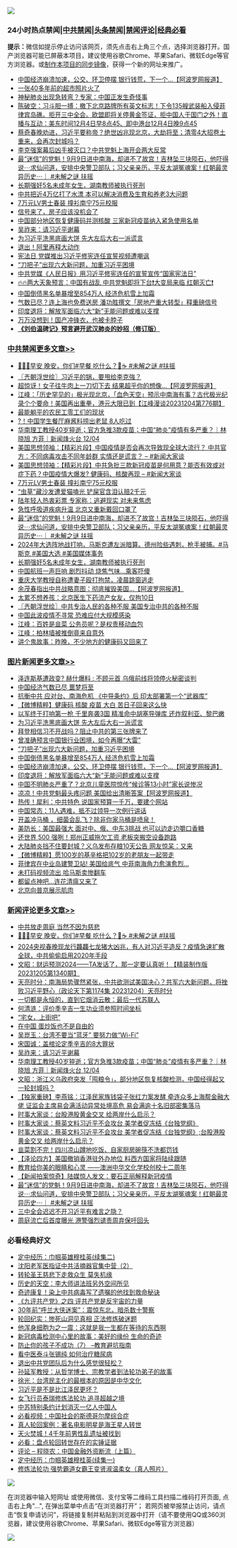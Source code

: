![](https://raw.githubusercontent.com/jsvpn/jsproxy/dev/64photo/fqnews-qr.jpg)

<div id="tt">
<h3>24小时热点禁闻|<a href="#%E4%B8%AD%E5%85%B1%E7%A6%81%E9%97%BB%E6%9B%B4%E5%A4%9A%E6%96%87%E7%AB%A0">中共禁闻</a>|<a href="#%E5%9B%BE%E7%89%87%E6%96%B0%E9%97%BB%E6%9B%B4%E5%A4%9A%E6%96%87%E7%AB%A0">头条禁闻</a>|<a href="#%E6%96%B0%E9%97%BB%E8%AF%84%E8%AE%BA%E6%9B%B4%E5%A4%9A%E6%96%87%E7%AB%A0">禁闻评论|<a href="#%E5%BF%85%E7%9C%8B%E7%BB%8F%E5%85%B8%E5%A5%BD%E6%96%87">经典必看</a></h3>
<div><b>提示：</b>微信如提示停止访问该网页，须先点击右上角三个点，选择浏览器打开。国产浏览器可能已屏蔽本项目，建议使用谷歌Chrome、苹果Safari、微软Edge等官方浏览器。或<a href="%E5%88%B6%E4%BD%9Cgit%E7%A6%81%E9%97%BB%E9%95%9C%E5%83%8F.md">制作本项目的同步镜像</a>，获得一个新的网址来推广。</div>
<ul>

<li><a href="/topimagenews/20231204/1969476.md">中国经济崩溃加速，公交、环卫停摆 银行钱荒，下一个...【阿波罗网报道】</a></li>
<li><a href="/cnnews/20231204/1969456.md">一张40多年前的超市照片火了</a></li>
<li><a href="/baitai/20231204/1969520.md">神秘肺炎出现急转弯？专家：中国正发生奇怪事</a></li>
<li><a href="/sohnews/20231204/1969482.md">陈破空：习斗胆一搏：撤下北京路牌所有英文标志！下令135艘武装船入侵菲律宾岛礁。拒开三中全会。欧盟即将关停黄金签证，拒中国人于国门之外！直播与互动：美东时间12月4日早8点45、即中港台12月4日晚9点45</a></li>
<li><a href="/sohnews/20231205/1969688.md">蔡奇春晚劝进，习近平要称帝？绝世凶兆现北京，大劫将至；清零4大招卷土重来，会再次封城吗？</a></li>
<li><a href="/baitai/20231205/1969669.md">李克强案幕后凶手被灭口？中共党魁上海开会两大反常</a></li>
<li><a href="/comments/20231204/1969493.md">最“迷信”的党魁！9月9日进中南海，却进不了故宫！吉林坠三块陨石，他吓得说⋯求仙问道，安排中央警卫部队；习父亲亲历，平反太湖冤魂案！红朝最灵异历史⋯｜ #未解之谜 扶摇</a></li>
<li><a href="/cbnews/20231204/1969443.md">长期强奸5名未成年女生，湖南教师被执行死刑</a></li>
<li><a href="/finance/20231204/1969477.md">中共把近4万亿打了水漂 本可以解决消费及生育和养老3大问题</a></li>
<li><a href="/cbnews/20231205/1969571.md">7万元LV男士春装 撞衫南宁75元校服</a></li>
<li><a href="/cnnews/20231205/1969696.md">信号来了，房子应该没机会了</a></li>
<li><a href="/ssgc/20231204/1969448.md">中国部分地区恢复健康码并测核酸 三家新冠疫苗纳入紧急使用名单</a></li>
<li><a href="/comments/20231205/1969710.md">吴祚来：请习近平谢幕</a></li>
<li><a href="/topimagenews/20231205/1969692.md">为习近平洗黑底画大饼 先大左后大右一派谎言</a></li>
<li><a href="/finance/20231204/1969444.md">退出！阿里再释大动作</a></li>
<li><a href="/headline/20231205/1969639.md">宪法日 党媒推出习近平修宪连任宣誓视频遭嘲讽</a></li>
<li><a href="/topimagenews/20231205/1969689.md">“刀把子”出现六大新问题，加重习近平困境</a></li>
<li><a href="/headline/20231205/1969602.md">中共党媒《人民日报》用习近平修宪连任的宣誓宣传“国家宪法日”</a></li>
<li><a href="/sohnews/20231205/1969705.md">🔥🔥两大天象预言：中国有战乱 中共党魁即将下台❗大变局来临 红朝灭亡❗</a></li>
<li><a href="/topimagenews/20231205/1969591.md">中国倒债黑名单暴增至854万人 经济危机雪上加霜</a></li>
<li><a href="/baitai/20231205/1969633.md">气数已尽？连上海也免费送房 潘功胜撰文「房地产重大转型」释重磅信号</a></li>
<li><a href="/topimagenews/20231204/1969475.md">印度退将：解放军面临六大“新”无能问题或难以支撑</a></li>
<li><a href="/cnnews/20231205/1969679.md">万万没想到！国产冲锋衣，也被卡脖子</a></li>
<li><b><a href="/comments/20200207/1272816.md" target="_blank">《刘伯温碑记》预言避开武汉肺炎的妙招（修订版）</a></b></li>
</ul>
</div>

<div class="catlist">
<h3><a href="/cbnews/" target="_blank">中共禁闻</a><span><a href="/cbnews/" target="_blank" rel="nofollow">更多文章>></a></span></h3>
<ul>
<li><a href="/comments/20231205/1969855.md" target="_blank">👋🏻🥰早安 晚安，你们#早餐 吃什么？🍔☕️ #未解之谜 #扶摇</a></li>
<li><a href="/cbnews/20231205/1969829.md" target="_blank">〖兲朝浮世绘〗习近平的锅，要甩给李克強？</a></li>
<li><a href="/cbnews/20231205/1969806.md" target="_blank">超惊讶！女子往牛肉上一刀切下去 结果超乎你的想像&#8230;【阿波罗网报道】</a></li>
<li><a href="/cbnews/20231205/1969802.md" target="_blank">江峰：「历史罕见的」极光现北京，「血色天空」预示中南海有事？古代极光纪录个个要命！美国再出重拳，港元大限已到【江峰漫谈20231204第776期】</a></li>
<li><a href="/cbnews/20231205/1969734.md" target="_blank">最能躺平的农民工零工们的现状</a></li>
<li><a href="/cbnews/20231205/1969707.md" target="_blank">?！中国学生餐厅麻酱料捞出老鼠 8人吃过</a></li>
<li><a href="/comments/20231205/1969683.md" target="_blank">华南理工教授40岁猝逝；官方急推3款疫苗；中国“肺炎”疫情有多严重？｜林晓旭 方菲｜新闻烽火台 12/04</a></li>
<li><a href="/cbnews/20231205/1969664.md" target="_blank">美国思想领袖：【精彩片段】中国疫情是否会再次导致现全球大流行？ 中共官方：不同病毒攻击不同年龄群 实情还是谎言？ &#8211; #新闻大家谈</a></li>
<li><a href="/cbnews/20231205/1969648.md" target="_blank">美国思想领袖：【精彩片段】中共急批三款新冠疫苗是何用意？能否有效或对症下药？中国疫情大爆发? 健康码、核酸再现 &#8211; #新闻大家谈</a></li>
<li><a href="/cbnews/20231205/1969571.md" target="_blank">7万元LV男士春装 撞衫南宁75元校服</a></li>
<li><a href="/cbnews/20231204/1969549.md" target="_blank">“虫草”藏沙发遭爱猫嗑光 铲屎官含泪认赔2千元</a></li>
<li><a href="/cbnews/20231204/1969548.md" target="_blank">陆年轻人热衷彩票 专家称：逃避现实 对未来焦虑</a></li>
<li><a href="/cbnews/20231204/1969547.md" target="_blank">急性呼吸道疾病升温 北京又重新戴回口罩了</a></li>
<li><a href="/comments/20231204/1969493.md" target="_blank">最“迷信”的党魁！9月9日进中南海，却进不了故宫！吉林坠三块陨石，他吓得说⋯求仙问道，安排中央警卫部队；习父亲亲历，平反太湖冤魂案！红朝最灵异历史⋯｜ #未解之谜 扶摇</a></li>
<li><a href="/comments/20231204/1969479.md" target="_blank">2024年大选阵地战打响，马斯克遭左派暗算。德州险些遇刺，枪手被捕。#马斯克 #美国大选 #美国媒体事务</a></li>
<li><a href="/cbnews/20231204/1969443.md" target="_blank">长期强奸5名未成年女生，湖南教师被执行死刑</a></li>
<li><a href="/cbnews/20231204/1969442.md" target="_blank">中国航班一声巨响 剧烈抖动 烧焦气味…乘客吓傻</a></li>
<li><a href="/cbnews/20231204/1969435.md" target="_blank">重庆大学教授自称遭妻子殴打拘禁，凌晨跳窗逃走</a></li>
<li><a href="/cbnews/20231204/1969419.md" target="_blank">余茂春指出中共战略意图：彻底摧毁美国&#8230;【阿波罗网报道】</a></li>
<li><a href="/cbnews/20231204/1969398.md" target="_blank">太累不想养孩：北京医生下药流产女友，仅拘10日</a></li>
<li><a href="/cbnews/20231204/1969363.md" target="_blank">〖兲朝浮世绘〗中共专治人民的各种不服 美国专治中共的各种不服</a></li>
<li><a href="/cbnews/20231204/1969354.md" target="_blank">中国此波疫情不寻常 恐难应付大规模感染</a></li>
<li><a href="/cbnews/20231204/1969313.md" target="_blank">江峰：百姓是韭菜 公务员呢？是权贵移动血包</a></li>
<li><a href="/cbnews/20231204/1969312.md" target="_blank">江峰：柏林墙被推倒竟来自意外</a></li>
<li><a href="/cbnews/20231204/1969289.md" target="_blank">讲个鬼故事：昨晚，不少地方的健康码又回来了</a></li>

</ul>
</div>
<div class="catlist">
<h3><a href="/topimagenews/" target="_blank">图片新闻</a><span><a href="/topimagenews/" target="_blank" rel="nofollow">更多文章>></a></span></h3>
<ul>
<li><a href="/topimagenews/20231205/1969863.md" target="_blank">泽连斯基遭政变? 赫什爆料 : 不顾元首 乌俄前线将领停火秘密谈判</a></li>
<li><a href="/topimagenews/20231205/1969826.md" target="_blank">中国经济气数已尽 噩梦将至</a></li>
<li><a href="/topimagenews/20231205/1969805.md" target="_blank">抗衡中共 应对台、南海危机 《中导条约》后 印太部署第一个“武器库”</a></li>
<li><a href="/topimagenews/20231205/1969780.md" target="_blank">【微博精粹】健康码 核酸 疫苗 大白 苦日子回来这么快</a></li>
<li><a href="/topimagenews/20231205/1969706.md" target="_blank">以军终于打响第一枪 千里奔袭3国 精准命中胡塞导弹库 还炸叙利亚、黎巴嫩</a></li>
<li><a href="/topimagenews/20231205/1969692.md" target="_blank">为习近平洗黑底画大饼 先大左后大右一派谎言</a></li>
<li><a href="/topimagenews/20231205/1969691.md" target="_blank">拜登相信习不开战吗？阻止中共的第三张牌来了</a></li>
<li><a href="/topimagenews/20231205/1969690.md" target="_blank">曾准确预言中国银行业困境，如今再曝“大雷”</a></li>
<li><a href="/topimagenews/20231205/1969689.md" target="_blank">“刀把子”出现六大新问题，加重习近平困境</a></li>
<li><a href="/topimagenews/20231205/1969591.md" target="_blank">中国倒债黑名单暴增至854万人 经济危机雪上加霜</a></li>
<li><a href="/topimagenews/20231204/1969476.md" target="_blank">中国经济崩溃加速，公交、环卫停摆 银行钱荒，下一个&#8230;【阿波罗网报道】</a></li>
<li><a href="/topimagenews/20231204/1969475.md" target="_blank">印度退将：解放军面临六大“新”无能问题或难以支撑</a></li>
<li><a href="/topimagenews/20231204/1969325.md" target="_blank">中国不明肺炎严重了？北京儿童医院惊传“候诊等13小时”家长说惨况</a></li>
<li><a href="/topimagenews/20231204/1969288.md" target="_blank">凉凉！中共党魁最头疼问题 美国给出清晰答案【阿波罗网报道】</a></li>
<li><a href="/topimagenews/20231204/1969273.md" target="_blank">热传！犀利：中共特色 说国家预算一千万，要建个网站</a></li>
<li><a href="/topimagenews/20231204/1969272.md" target="_blank">中国常态：11人遇难，抵不过领导一次例行讲话</a></li>
<li><a href="/comments/20231203/1969183.md" target="_blank">开盖冲马桶 ，细菌会乱飞？除非你家马桶是喷泉！</a></li>
<li><a href="/topimagenews/20231203/1969168.md" target="_blank">美防长：美国最强大 面对中、俄、中东3挑战 也可以边走边嚼口香糖</a></li>
<li><a href="/topimagenews/20231203/1969143.md" target="_blank">还世界 500 强咧！郑州正威拖欠工资 老板突搬空设备跑路</a></li>
<li><a href="/topimagenews/20231203/1969075.md" target="_blank">大陆肺炎挡不住要封城？义乌发布存粮10天公告 网友惊呆：又来</a></li>
<li><a href="/topimagenews/20231203/1969074.md" target="_blank">【微博精粹】愿100岁的基辛格把102岁的老朋友一起带走</a></li>
<li><a href="/topimagenews/20231203/1969073.md" target="_blank">菲律宾在中业岛建警卫站! 美国给底气 中菲南海角力愈演愈烈&#8230;</a></li>
<li><a href="/topimagenews/20231203/1969022.md" target="_blank">未打码视频流出 哈马斯卖惨翻车</a></li>
<li><a href="/topimagenews/20231203/1968999.md" target="_blank">都留点神吧&#8230;连花清瘟又来了</a></li>
<li><a href="/topimagenews/20231202/1968857.md" target="_blank">北京向普京展示肌肉</a></li>

</ul>
</div>
<div class="catlist">
<h3><a href="/comments/" target="_blank">新闻评论</a><span><a href="/comments/" target="_blank" rel="nofollow">更多文章>></a></span></h3>
<ul>
<li><a href="/comments/20231205/1969893.md" target="_blank">中共放走周庭 当然不因为慈悲</a></li>
<li><a href="/comments/20231205/1969855.md" target="_blank">👋🏻🥰早安 晚安，你们#早餐 吃什么？🍔☕️ #未解之谜 #扶摇</a></li>
<li><a href="/comments/20231205/1969803.md" target="_blank">2024央视春晚现龙行龘龘七龙猪大凶兆，有人对习近平造反？疫情急速扩散全球，中共偷偷启用2020年手段</a></li>
<li><a href="/comments/20231205/1969786.md" target="_blank">文昭：财运预测2024——TA发话了，那一定要认真听！【精装制作版20231205第1340期】</a></li>
<li><a href="/comments/20231205/1969779.md" target="_blank">天亮时分：南海局势骤然紧张，中共欲测试美国决心？共军六大新问题，将挫败习近平野心（政论天下第1174集 20231204）天亮时分</a></li>
<li><a href="/comments/20231205/1969754.md" target="_blank">一切都是永恒的，直到它烟消云散：最后一代苏联人</a></li>
<li><a href="/comments/20231205/1969753.md" target="_blank">何清涟：评价季辛吉一生功业须参照时间坐标</a></li>
<li><a href="/comments/20231205/1969752.md" target="_blank">“宅女，上街吧”</a></li>
<li><a href="/comments/20231205/1969751.md" target="_blank">在中国 蛋炒饭也不是自由的</a></li>
<li><a href="/comments/20231205/1969750.md" target="_blank">吴崑玉：台湾不要当“蓝牙” 要努力做“Wi-Fi”</a></li>
<li><a href="/comments/20231205/1969749.md" target="_blank">宋国诚：盖棺论定季辛吉的8大罪状</a></li>
<li><a href="/comments/20231205/1969710.md" target="_blank">吴祚来：请习近平谢幕</a></li>
<li><a href="/comments/20231205/1969683.md" target="_blank">华南理工教授40岁猝逝；官方急推3款疫苗；中国“肺炎”疫情有多严重？｜林晓旭 方菲｜新闻烽火台 12/04</a></li>
<li><a href="/comments/20231205/1969672.md" target="_blank">文昭：浙江义乌政府突发「囤粮令」，部分地区恢复核酸检测，中国经得起又一轮封城吗？</a></li>
<li><a href="/comments/20231205/1969596.md" target="_blank">【独家重磅】李燕铭：江泽民家族钱袋子张红力案发酵 牵连众多上海帮金融大佬 证监会主席易会满活动异常处境高危 易会满逾十名旧部密集落马</a></li>
<li><a href="/comments/20231205/1969579.md" target="_blank">时事大家谈：台股港股黄金交叉 给两岸什么启示？</a></li>
<li><a href="/comments/20231205/1969578.md" target="_blank">时事大家谈：蔡英文料习近平不会攻台 美学者促冻结《台独党纲》</a></li>
<li><a href="/comments/20231204/1969566.md" target="_blank">时事大家谈：蔡英文料习近平不会攻台 美学者促冻结《台独党纲》;台股港股黄金交叉 给两岸什么启示？</a></li>
<li><a href="/comments/20231204/1969517.md" target="_blank">韭菜割不完！四川凉山蹲地吃饭、自家厨房碗筷不洗都罚钱</a></li>
<li><a href="/comments/20231204/1969506.md" target="_blank">【泽论四方】美国撤销香港驻外办地位 料西方国家将陆续跟随</a></li>
<li><a href="/comments/20231204/1969502.md" target="_blank">教育给你美的眼睛和心灵 ——澳洲中华文化学校创校十二周年</a></li>
<li><a href="/comments/20231204/1969501.md" target="_blank">【新闻拍案惊奇】陆媒惊人发文：要石正丽解释新冠疫情</a></li>
<li><a href="/comments/20231204/1969493.md" target="_blank">最“迷信”的党魁！9月9日进中南海，却进不了故宫！吉林坠三块陨石，他吓得说⋯求仙问道，安排中央警卫部队；习父亲亲历，平反太湖冤魂案！红朝最灵异历史⋯｜ #未解之谜 扶摇</a></li>
<li><a href="/comments/20231204/1969491.md" target="_blank">三中全会迟迟不开习近平有难言之隐？</a></li>
<li><a href="/comments/20231204/1969490.md" target="_blank">周庭流亡后首度曝光 港警强烈谴责周弃保吁回头</a></li>

</ul>
</div>

<div class="catlist">
<h3>必看经典好文</h3>
<ul>
<li><a href="/tculture/20161102/608445.md" target="_blank">定中经历：巾帼英雄穆桂英(续集二)</a></li>
<li><a href="/comments/20221222/1826761.md" target="_blank">沈阳老军医指证中共活摘器官集中营（2）</a></li>
<li><a href="/health/20141127/823595.md" target="_blank">转轮圣王慈悲下走救众生 莫失机缘</a></li>
<li><a href="/tculture/20121025/73064.md" target="_blank">历史的天空：李大师讲法班另外空间所见</a></li>
<li><a href="/topimagenews/20210131/1478453.md" target="_blank">奇迹康复！染上中共病毒写了遗嘱的他找到救命秘诀</a></li>
<li><a href="/bookonline/20131116/201053.md" target="_blank">《九评共产党》之四 评共产党是反宇宙的力量</a></li>
<li><a href="/topimagenews/20171017/843193.md" target="_blank">30年前“呼兰大侠迷案”：震惊东北，暗杀数十警察</a></li>
<li><a href="/tculture/xiulian/20180114/885650.md" target="_blank">轮回纪实：惨死山洞见真相 正法修炼破迷题</a></li>
<li><a href="/topimagenews/20210219/1489990.md" target="_blank">他浑身细胞为之一震：这就是我一生都在等待的东西啊</a></li>
<li><a href="/cbnews/20210421/1530674.md" target="_blank">新冠病毒检测中心里的故事：美好的缘份 生命的奇迹</a></li>
<li><a href="/comments/20230922/1901294.md" target="_blank">防止你的孩子不成功（7） &#8211;教育避坑指南</a></li>
<li><a href="/comments/20230423/1875655.md" target="_blank">看中医泰斗张锡纯 如何治疗糖尿病</a></li>
<li><a href="/comments/20220806/1768236.md" target="_blank">退出中共党团队后为什么感觉很轻松？</a></li>
<li><a href="/comments/20210629/1576797.md" target="_blank">孙延军教授：从哲学博士、宗教学者到法轮功弟子的故事</a></li>
<li><a href="/cbnews/20220205/1688152.md" target="_blank">徐光：台湾民主化的最根本的原因是中华文化</a></li>
<li><a href="/comments/20220703/1753426.md" target="_blank">习近平是不是比江泽民更坏？</a></li>
<li><a href="/topimagenews/20210720/1544658.md" target="_blank">女飞行员泰瑞修炼法轮功 追寻超越之境</a></li>
<li><a href="/comments/20220920/1786910.md" target="_blank">中苏特别条约计划消灭一亿人中国人</a></li>
<li><a href="/comments/20200806/1375443.md" target="_blank">必看视频：中国社会的斯德哥尔摩综合症</a></li>
<li><a href="/comments/20200523/1332915.md" target="_blank">真人轮回案例：著名电影明星是海王星人转世</a></li>
<li><a href="/ccpdope/20181219/1049286.md" target="_blank">天火焚城！4千年前男性乱遗址被找到</a></li>
<li><a href="/comments/20211129/1658340.md" target="_blank">必看：盘点轮回转世存在的实锤证据</a></li>
<li><a href="/ssgc/20230821/1923285.md" target="_blank">评论 &#8211; 程晓农：中国金融外资断流（上篇）</a></li>
<li><a href="/tculture/20161028/606931.md" target="_blank">定中经历：巾帼英雄穆桂英(续集一)</a></li>
<li><a href="/cbnews/20211127/1658400.md" target="_blank">修炼法轮功 强势霸道女霸王变贤淑温柔女（真人照片）</a></li>

</ul>
</div>

![](https://raw.githubusercontent.com/jsvpn/jsproxy/dev/64photo/fqnews-qr.jpg)

在浏览器中输入短网址 或使用微信、支付宝等二维码工具扫描二维码打开页面, 点击右上角"...", 在弹出菜单中点击“在浏览器打开”； 若网页被举报禁止访问，请点击“恢复申请访问”，将链接复制并粘贴到浏览器中打开（请不要使用QQ或360浏览器，建议使用谷歌Chrome、苹果Safari、微软Edge等官方浏览器）

![](https://raw.githubusercontent.com/jsvpn/jsproxy/dev/64photo/wx.jpg)
